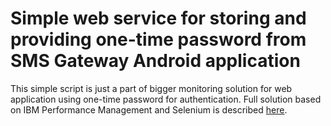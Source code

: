 # Simple web service for storing and providing one-time password from SMS Gateway Android application

This simple script is just a part of bigger monitoring solution for web application using one-time password for authentication.
Full solution based on IBM Performance Management and Selenium is described [here](http://aqq).